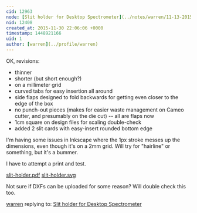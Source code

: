 ```yaml
---
cid: 12963
node: [Slit holder for Desktop Spectrometer](../notes/warren/11-13-2015/slit-holder-for-desktop-spectrometer)
nid: 12408
created_at: 2015-11-30 22:06:06 +0000
timestamp: 1448921166
uid: 1
author: [warren](../profile/warren)
---
```


OK, revisions:

* thinner
* shorter (but short enough?)
* on a millimeter grid
* curved tabs for easy insertion all around
* side flaps designed to fold backwards for getting even closer to the edge of the box
* no punch-out pieces (makes for easier waste management on Cameo cutter, and presumably on the die cut) -- all are flaps now
* 1cm square on design files for scaling double-check
* added 2 slit cards with easy-insert rounded bottom edge

I'm having some issues in Inkscape where the 1px stroke messes up the dimensions, even though it's on a 2mm grid. Will try for "hairline" or something, but it's a bummer. 

I have to attempt a print and test.


<a href="//i.publiclab.org/system/images/photos/000/013/096/original/slit-holder.pdf"><i class="icon icon-file"></i> slit-holder.pdf</a>
<a href="//i.publiclab.org/system/images/photos/000/013/097/original/slit-holder.svg"><i class="icon icon-file"></i> slit-holder.svg</a>

Not sure if DXFs can be uploaded for some reason? Will double check this too. 

[warren](../profile/warren) replying to: [Slit holder for Desktop Spectrometer](../notes/warren/11-13-2015/slit-holder-for-desktop-spectrometer)

